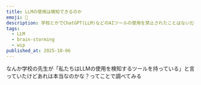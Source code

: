 ```yaml
---
title: LLMの使用は検知できるのか
emoji: 🤖
description: 学校とかでChatGPT(LLM)などのAIツールの使用を禁止されたことはないだろうか。一時期はOpenAIなどがLLMが書いた文章を検出するソフトウェアなどを試験艇に公開していたが、現在はそういったものは調べてもあまり出てこない。果たしてLLMの使用を確実に検知することはできるのか？
tags:
  - LLM
  - brain-storming
  - wip
published_at: 2025-10-06
---
```

なんか学校の先生が「私たちはLLMの使用を検知するツールを持っている」と言っていたけどあれは本当なのかな？ってことで調べてみる
